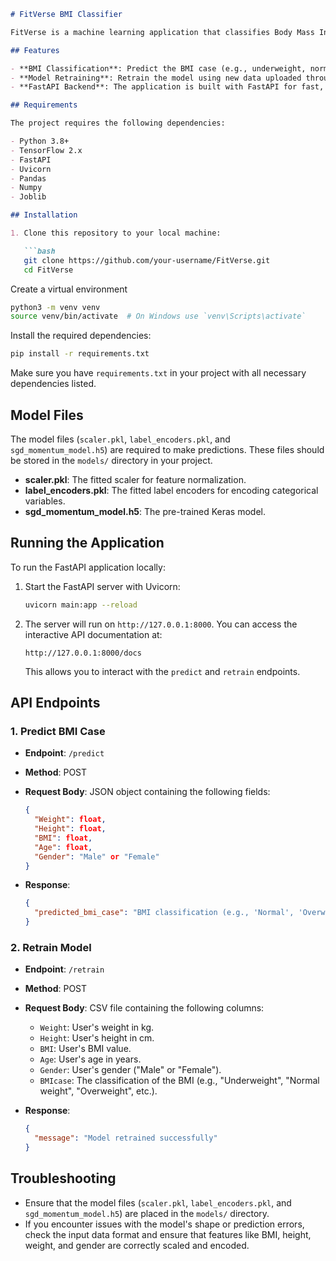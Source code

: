 ```markdown
# FitVerse BMI Classifier

FitVerse is a machine learning application that classifies Body Mass Index (BMI) cases based on user input, using a pre-trained model. The app also allows for model retraining with new data.

## Features

- **BMI Classification**: Predict the BMI case (e.g., underweight, normal weight, overweight, etc.) based on user input.
- **Model Retraining**: Retrain the model using new data uploaded through the `/retrain` endpoint.
- **FastAPI Backend**: The application is built with FastAPI for fast, asynchronous handling of requests.

## Requirements

The project requires the following dependencies:

- Python 3.8+
- TensorFlow 2.x
- FastAPI
- Uvicorn
- Pandas
- Numpy
- Joblib

## Installation

1. Clone this repository to your local machine:

   ```bash
   git clone https://github.com/your-username/FitVerse.git
   cd FitVerse
   ```
Create a virtual environment 

   ```bash
   python3 -m venv venv
   source venv/bin/activate  # On Windows use `venv\Scripts\activate`
   ```
Install the required dependencies:

   ```bash
   pip install -r requirements.txt
   ```

   Make sure you have `requirements.txt` in your project with all necessary dependencies listed.

## Model Files

The model files (`scaler.pkl`, `label_encoders.pkl`, and `sgd_momentum_model.h5`) are required to make predictions. These files should be stored in the `models/` directory in your project.

- **scaler.pkl**: The fitted scaler for feature normalization.
- **label_encoders.pkl**: The fitted label encoders for encoding categorical variables.
- **sgd_momentum_model.h5**: The pre-trained Keras model.

## Running the Application

To run the FastAPI application locally:

1. Start the FastAPI server with Uvicorn:

   ```bash
   uvicorn main:app --reload
   ```

2. The server will run on `http://127.0.0.1:8000`. You can access the interactive API documentation at:

   ```
   http://127.0.0.1:8000/docs
   ```

   This allows you to interact with the `predict` and `retrain` endpoints.

## API Endpoints

### 1. **Predict BMI Case**

- **Endpoint**: `/predict`
- **Method**: POST
- **Request Body**: JSON object containing the following fields:
  
  ```json
  {
    "Weight": float,
    "Height": float,
    "BMI": float,
    "Age": float,
    "Gender": "Male" or "Female"
  }
  ```

- **Response**:

  ```json
  {
    "predicted_bmi_case": "BMI classification (e.g., 'Normal', 'Overweight', etc.)"
  }
  ```

### 2. **Retrain Model**

- **Endpoint**: `/retrain`
- **Method**: POST
- **Request Body**: CSV file containing the following columns:

  - `Weight`: User's weight in kg.
  - `Height`: User's height in cm.
  - `BMI`: User's BMI value.
  - `Age`: User's age in years.
  - `Gender`: User's gender ("Male" or "Female").
  - `BMIcase`: The classification of the BMI (e.g., "Underweight", "Normal weight", "Overweight", etc.).

- **Response**:

  ```json
  {
    "message": "Model retrained successfully"
  }
  ```

## Troubleshooting

- Ensure that the model files (`scaler.pkl`, `label_encoders.pkl`, and `sgd_momentum_model.h5`) are placed in the `models/` directory.
- If you encounter issues with the model's shape or prediction errors, check the input data format and ensure that features like BMI, height, weight, and gender are correctly scaled and encoded.




